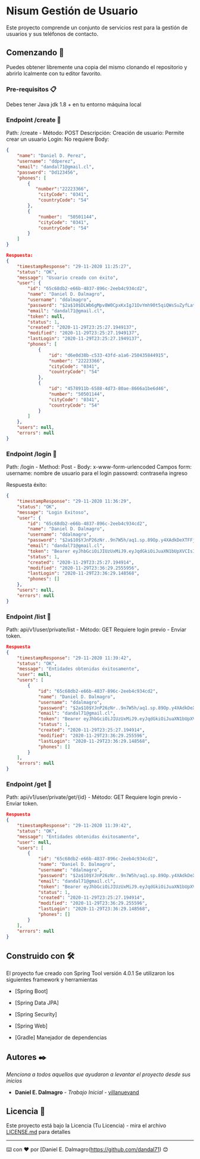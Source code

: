 # Nisum Gestión de Usuario

Este proyecto comprende un conjunto de servicios rest para la gestión de usuarios y sus teléfonos de contacto.

## Comenzando 🚀

Puedes obtener libremente una copia del mismo clonando el repositorio y abrirlo lcalmente con tu editor favorito.


### Pre-requisitos 📋

Debes tener Java jdk 1.8 + en tu entorno máquina local 



### Endpoint /create 🔧

Path: /create - Método: POST
Descripción: Creación de usuario: Permite crear un usuario
Login: No requiere
Body:
```json
{        
    "name": "Daniel D. Perez",
    "username": "ddperez",
    "email": "dandal71@gmail.cl",  
    "password": "Dd123456",    
    "phones": [
        {
           "number":"22223366",
            "cityCode": "0341",
            "countryCode": "54"
        },
        {
            "number":  "50501144",
            "cityCode": "0341",
            "countryCode": "54"
        }
    ]  
}

Respuesta:
{
    "timestampResponse": "29-11-2020 11:25:27",
    "status": "OK",
    "message": "Usuario creado con éxito",
    "user": {
        "id": "65c68db2-e66b-4837-896c-2eeb4c934cd2",
        "name": "Daniel D. Dalmagro",
        "username": "ddalmagro",
        "password": "$2a$10$DLWb6gMpv8W0CpxKxIgJ1OvYmh90t5qiQWsSuZyfLatQ.SSwS8yLa",
        "email": "dandal71@gmail.cl",
        "token": null,
        "status": 1,
        "created": "2020-11-29T23:25:27.1949137",
        "modified": "2020-11-29T23:25:27.1949137",
        "lastLogin": "2020-11-29T23:25:27.1949137",
        "phones": [
            {
                "id": "d6e0d38b-c533-43fd-a1a6-250435844915",
                "number": "22223366",
                "cityCode": "0341",
                "countryCode": "54"
            },
            {
                "id": "4578911b-6588-4d73-80ae-8666a1be6d46",
                "number": "50501144",
                "cityCode": "0341",
                "countryCode": "54"
            }
        ]
    },
    "users": null,
    "errors": null
}

```


### Endpoint /login 🔧
Path: /login - Method: Post - Body: x-www-form-urlencoded 
Campos form: 
username: nombre de usuario para el login
passowrd: contraseña ingreso 

Respuesta éxito:
```json
{
    "timestampResponse": "29-11-2020 11:36:29",
    "status": "OK",
    "message": "Login Exitoso",
    "user": {
        "id": "65c68db2-e66b-4837-896c-2eeb4c934cd2",
        "name": "Daniel D. Dalmagro",
        "username": "ddalmagro",
        "password": "$2a$10$YJnP26zNr..9n7W5h/aq1.sp.89Op.y4XAdkDeXTFFjUDnszCdSoO",
        "email": "dandal71@gmail.cl",
        "token": "Bearer eyJhbGciOiJIUzUxMiJ9.eyJqdGkiOiJuaXN1bUpXVCIsInN1YiI6ImRkYWxtYWdybyIsImF1dGhvcml0aWVzIjpbIlJPTEVfVVNFUiJdLCJpYXQiOjE2MDY3MDM3ODksImV4cCI6MTYwNjcwNDM4OX0.RZnEi8t6sRWnOb1a6ofK1vUohQzzKSPB1MgZSsho_jWmsq4kPW_QDfdUlbfJIdwx-UgRexuvBUP-NYtxpmaegg",
        "status": 1,
        "created": "2020-11-29T23:25:27.194914",
        "modified": "2020-11-29T23:36:29.2555956",
        "lastLogin": "2020-11-29T23:36:29.148568",
        "phones": []
    },
    "users": null,
    "errors": null
}

```

### Endpoint /list 🔧
Path: api/v1/user/private/list - Método: GET
Requiere login previo - Enviar token.
```json
Respuesta
{
    "timestampResponse": "29-11-2020 11:39:42",
    "status": "OK",
    "message": "Entidades obtenidas éxitosamente",
    "user": null,
    "users": [
        {
            "id": "65c68db2-e66b-4837-896c-2eeb4c934cd2",
            "name": "Daniel D. Dalmagro",
            "username": "ddalmagro",
            "password": "$2a$10$YJnP26zNr..9n7W5h/aq1.sp.89Op.y4XAdkDeXTFFjUDnszCdSoO",
            "email": "dandal71@gmail.cl",
            "token": "Bearer eyJhbGciOiJIUzUxMiJ9.eyJqdGkiOiJuaXN1bUpXVCIsInN1YiI6ImRkYWxtYWdybyIsImF1dGhvcml0aWVzIjpbIlJPTEVfVVNFUiJdLCJpYXQiOjE2MDY3MDM3ODksImV4cCI6MTYwNjcwNDM4OX0.RZnEi8t6sRWnOb1a6ofK1vUohQzzKSPB1MgZSsho_jWmsq4kPW_QDfdUlbfJIdwx-UgRexuvBUP-NYtxpmaegg",
            "status": 1,
            "created": "2020-11-29T23:25:27.194914",
            "modified": "2020-11-29T23:36:29.255596",
            "lastLogin": "2020-11-29T23:36:29.148568",
            "phones": []
        }
    ],
    "errors": null
}
```


### Endpoint /get 🔧
Path: api/v1/user/private/get/{id} - Método: GET
Requiere login previo - Enviar token.

```json
Respuesta
{
    "timestampResponse": "29-11-2020 11:39:42",
    "status": "OK",
    "message": "Entidades obtenidas éxitosamente",
    "user": null,
    "users": [
        {
            "id": "65c68db2-e66b-4837-896c-2eeb4c934cd2",
            "name": "Daniel D. Dalmagro",
            "username": "ddalmagro",
            "password": "$2a$10$YJnP26zNr..9n7W5h/aq1.sp.89Op.y4XAdkDeXTFFjUDnszCdSoO",
            "email": "dandal71@gmail.cl",
            "token": "Bearer eyJhbGciOiJIUzUxMiJ9.eyJqdGkiOiJuaXN1bUpXVCIsInN1YiI6ImRkYWxtYWdybyIsImF1dGhvcml0aWVzIjpbIlJPTEVfVVNFUiJdLCJpYXQiOjE2MDY3MDM3ODksImV4cCI6MTYwNjcwNDM4OX0.RZnEi8t6sRWnOb1a6ofK1vUohQzzKSPB1MgZSsho_jWmsq4kPW_QDfdUlbfJIdwx-UgRexuvBUP-NYtxpmaegg",
            "status": 1,
            "created": "2020-11-29T23:25:27.194914",
            "modified": "2020-11-29T23:36:29.255596",
            "lastLogin": "2020-11-29T23:36:29.148568",
            "phones": []
        }
    ],
    "errors": null
}
```


## Construido con 🛠️

El proyecto fue creado con Spring Tool versión 4.0.1
Se utilizaron los siguientes framework y herramientas
* [Spring Boot] 
* [Spring Data JPA]
* [Spring Security]
* [Spring Web]

* [Gradle] Manejador de dependencias

## Autores ✒️

_Menciona a todos aquellos que ayudaron a levantar el proyecto desde sus inicios_

* **Daniel E. Dalmagro** - *Trabajo Inicial* - [villanuevand](https://github.com/dandal71)

## Licencia 📄

Este proyecto está bajo la Licencia (Tu Licencia) - mira el archivo [LICENSE.md](LICENSE.md) para detalles

---
⌨️ con ❤️ por [Daniel E. Dalmagro(https://github.com/dandal71) 😊
